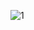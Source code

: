 
![1](https://user-images.githubusercontent.com/32854050/87878198-0d880a80-c9e3-11ea-9c62-353acbb1c14b.jpg)
